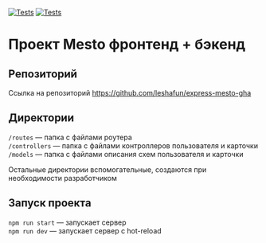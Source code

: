 [![Tests](https://github.com/leshafun/express-mesto-gha/actions/workflows/tests-13-sprint.yml/badge.svg)](https://github.com/leshafun/express-mesto-gha/actions/workflows/tests-13-sprint.yml)  [![Tests](https://github.com/leshafun/express-mesto-gha/actions/workflows/tests-14-sprint.yml/badge.svg)](https://github.com/leshafun/express-mesto-gha/actions/workflows/tests-14-sprint.yml)
# Проект Mesto фронтенд + бэкенд

## Репозиторий
Ссылка на репозиторий https://github.com/leshafun/express-mesto-gha

## Директории

`/routes` — папка с файлами роутера  
`/controllers` — папка с файлами контроллеров пользователя и карточки   
`/models` — папка с файлами описания схем пользователя и карточки  
  
Остальные директории вспомогательные, создаются при необходимости разработчиком

## Запуск проекта

`npm run start` — запускает сервер   
`npm run dev` — запускает сервер с hot-reload

